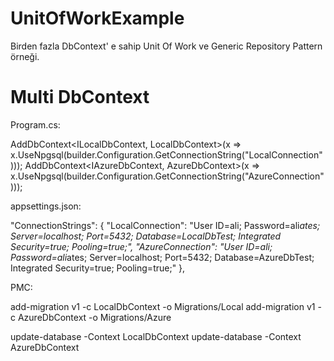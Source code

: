 # UnitOfWorkExample

  Birden fazla DbContext' e sahip Unit Of Work ve Generic Repository Pattern örneği.

# Multi DbContext

Program.cs:

  AddDbContext<ILocalDbContext, LocalDbContext>(x => x.UseNpgsql(builder.Configuration.GetConnectionString("LocalConnection")));
  AddDbContext<IAzureDbContext, AzureDbContext>(x => x.UseNpgsql(builder.Configuration.GetConnectionString("AzureConnection")));

appsettings.json:

  "ConnectionStrings": {
      "LocalConnection": "User ID=ali; Password=ali*ates; Server=localhost; Port=5432; Database=LocalDbTest; Integrated Security=true; Pooling=true;",
      "AzureConnection": "User ID=ali; Password=ali*ates; Server=localhost; Port=5432; Database=AzureDbTest; Integrated Security=true; Pooling=true;"
    },
  
PMC:

  add-migration v1 -c LocalDbContext -o Migrations/Local
  add-migration v1 -c AzureDbContext -o Migrations/Azure
  
  update-database -Context LocalDbContext
  update-database -Context AzureDbContext  
